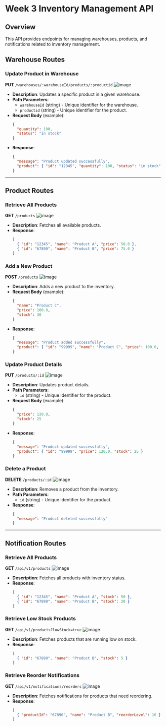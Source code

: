 # Week 3 Inventory Management API

## Overview
This API provides endpoints for managing warehouses, products, and notifications related to inventory management.

## Warehouse Routes

### Update Product in Warehouse
**PUT** `/warehouses/:warehouseId/products/:productid`
![image](https://github.com/user-attachments/assets/395d21c0-ffc5-44db-8c95-b2fdb66235b4)

- **Description**: Updates a specific product in a given warehouse.
- **Path Parameters**:
  - `warehouseId` (string) - Unique identifier for the warehouse.
  - `productid` (string) - Unique identifier for the product.
- **Request Body** (example):
  ```json
  {
    "quantity": 100,
    "status": "in stock"
  }
  ```
- **Response**:
  ```json
  {
    "message": "Product updated successfully",
    "product": { "id": "12345", "quantity": 100, "status": "in stock" }
  }
  ```

---

## Product Routes

### Retrieve All Products
**GET** `/products`
![image](https://github.com/user-attachments/assets/941f9e12-700e-4e72-a66e-bc6dcd84264f)

- **Description**: Fetches all available products.
- **Response**:
  ```json
  [
    { "id": "12345", "name": "Product A", "price": 50.0 },
    { "id": "67890", "name": "Product B", "price": 75.0 }
  ]
  ```

### Add a New Product
**POST** `/products`
![image](https://github.com/user-attachments/assets/e379e7fa-f5c7-4242-8ca4-d6fa8c0140f4)

- **Description**: Adds a new product to the inventory.
- **Request Body** (example):
  ```json
  {
    "name": "Product C",
    "price": 100.0,
    "stock": 30
  }
  ```
- **Response**:
  ```json
  {
    "message": "Product added successfully",
    "product": { "id": "99999", "name": "Product C", "price": 100.0, "stock": 30 }
  }
  ```

### Update Product Details
**PUT** `/products/:id`
![image](https://github.com/user-attachments/assets/15254f2a-1b63-4953-83a6-e64097e22f78)

- **Description**: Updates product details.
- **Path Parameters**:
  - `id` (string) - Unique identifier for the product.
- **Request Body** (example):
  ```json
  {
    "price": 120.0,
    "stock": 25
  }
  ```
- **Response**:
  ```json
  {
    "message": "Product updated successfully",
    "product": { "id": "99999", "price": 120.0, "stock": 25 }
  }
  ```

### Delete a Product
**DELETE** `/products/:id`
![image](https://github.com/user-attachments/assets/ec4ec09d-9808-4dbf-87f6-73ae8e6bfb81)

- **Description**: Removes a product from the inventory.
- **Path Parameters**:
  - `id` (string) - Unique identifier for the product.
- **Response**:
  ```json
  {
    "message": "Product deleted successfully"
  }
  ```

---

## Notification Routes

### Retrieve All Products
**GET** `/api/v1/products`
![image](https://github.com/user-attachments/assets/3f3f62cb-3d7f-4121-8c33-05cdbf2ad5c6)

- **Description**: Fetches all products with inventory status.
- **Response**:
  ```json
  [
    { "id": "12345", "name": "Product A", "stock": 50 },
    { "id": "67890", "name": "Product B", "stock": 20 }
  ]
  ```

### Retrieve Low Stock Products
**GET** `/api/v1/products?lowStock=true`
![image](https://github.com/user-attachments/assets/2c79782c-9b21-457f-8526-42109f5d4029)

- **Description**: Fetches products that are running low on stock.
- **Response**:
  ```json
  [
    { "id": "67890", "name": "Product B", "stock": 5 }
  ]
  ```

### Retrieve Reorder Notifications
**GET** `/api/v1/notifications/reorders`
![image](https://github.com/user-attachments/assets/b0f1a583-9956-45b4-b85d-f07d40bbc39d)

- **Description**: Fetches notifications for products that need reordering.
- **Response**:
  ```json
  [
    { "productId": "67890", "name": "Product B", "reorderLevel": 10 }
  ]
  ```


